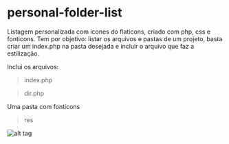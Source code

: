 # personal-folder-list
Listagem personalizada com icones do flaticons, criado com php, css e fonticons.
Tem por objetivo: listar os arquivos e pastas de um projeto, basta criar um index.php na pasta desejada
e incluir o arquivo que faz a estilização.

Inclui os arquivos:
> index.php

> dir.php

Uma pasta com fonticons
> res

![alt tag](https://raw.githubusercontent.com/DanilsonVeloso/personal-folder-list/master/img.jpg)
